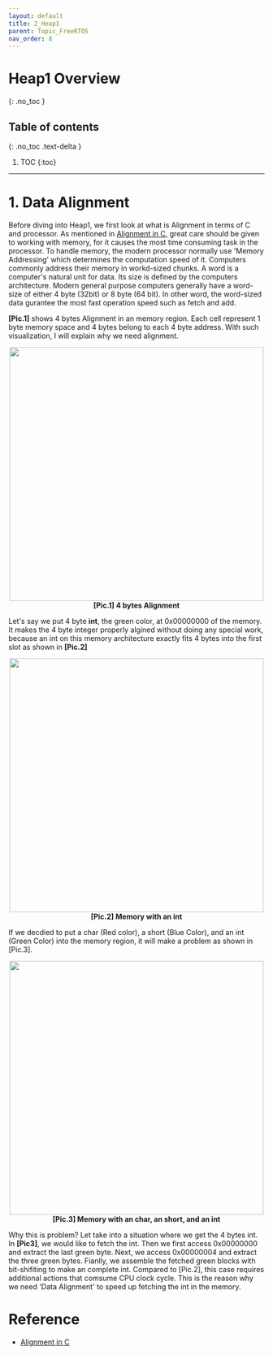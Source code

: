 ```yaml
---
layout: default
title: 2_Heap1
parent: Topic_FreeRTOS
nav_order: 8
---
```


# Heap1 Overview
{: .no_toc }

## Table of contents
{: .no_toc .text-delta }

1. TOC
{:toc}

---

# 1. Data Alignment
Before diving into Heap1, we first look at what is Alignment in terms of C and processor. As mentioned in [Alignment in C], great care should be given to working with memory, for it causes the most time consuming task in the processor. To handle memory, the modern processor normally use 'Memory Addressing' which determines the computation speed of it. Computers commonly address their memory in workd-sized chunks. A word is a computer's natural unit for data. Its size is defined by the computers architecture. Modern general purpose computers generally have a word-size of either 4 byte (32bit) or 8 byte (64 bit). In other word, the word-sized data gurantee the most fast operation speed such as fetch and add.

<b>[Pic.1]</b> shows 4 bytes Alignment in an memory region. Each cell represent 1 byte memory space and 4 bytes belong to each 4 byte address. With such visualization, I will explain why we need alignment. 

<p align="center">
    <img src="../../../asset/images/FreeRTOS/Heap1_4BytesAlignment.png" width="500"/>
    <br><b>[Pic.1] 4 bytes Alignment</b>
</p>

Let's say we put 4 byte <b>int</b>, the green color, at 0x00000000 of the memory. It makes the 4 byte integer properly algined without doing any special work, because an int on this memory architecture exactly fits 4 bytes into the first slot as shown in <b>[Pic.2]</b>

<p align="center">
    <img src="../../../asset/images/FreeRTOS/Heap1_4BytesAlignment_Int.png" width="500"/>
    <br><b>[Pic.2] Memory with an int</b>
</p>

If we decdied to put a char (Red color), a short (Blue Color), and an int (Green Color) into the memory region, it will make a problem as shown in [Pic.3].

<p align="center">
    <img src="../../../asset/images/FreeRTOS/Heap1_AlignmentProblem.png" width="500"/>
    <br><b>[Pic.3] Memory with an char, an short, and an int</b>
</p>

Why this is problem? Let take into a situation where we get the 4 bytes int. In <b>[Pic3]</b>, we would like to fetch the int. Then we first access 0x00000000 and extract the last green byte. Next, we access 0x00000004 and extract the three green bytes. Fianlly, we assemble the fetched green blocks with bit-shifiting to make an complete int. Compared to [Pic.2], this case requires additional actions that comsume CPU clock cycle. This is the reason why we need 'Data Alignment' to speed up fetching the int in the memory.

# Reference
- [Alignment in C]

[Alignment in C]: chrome-extension://efaidnbmnnnibpcajpcglclefindmkaj/https://hps.vi4io.org/_media/teaching/wintersemester_2013_2014/epc-14-haase-svenhendrik-alignmentinc-paper.pdf